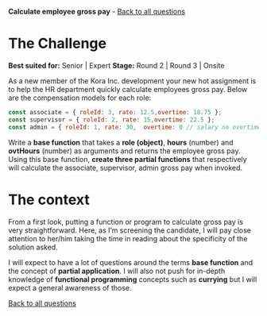 **Calculate employee gross pay** - [Back to all questions](toc.md)

# The Challenge
**Best suited for:** Senior | Expert **Stage:** Round 2 | Round 3 | Onsite

As a new member of the Kora Inc. development your new hot assignment is to help the HR department quickly calculate employees gross pay. Below are the compensation models for each role:

```javascript
const associate = { roleId: 3, rate: 12.5,overtime: 18.75 };
const supervisor = { roleId: 2, rate: 15,overtime: 22.5 };
const admin = { roleId: 1, rate: 30,  overtime: 0 // salary no overtime };
```

Write a **base function** that takes a **role (object)**, **hours** (number) and **ovtHours** (number) as arguments and returns the employee gross pay. Using this base function, **create three partial functions** that respectively will calculate the associate, supervisor, admin gross pay when invoked.

# The context
From a first look, putting a function or program to calculate gross pay is very straightforward. Here, as I’m screening the candidate, I will pay close attention to her/him taking the time in reading about the specificity of the solution asked.

I will expect to have a lot of questions around the terms **base function** and the concept of **partial application**. I will also not push for in-depth knowledge of **functional programming** concepts such as **currying** but I will expect a general awareness of those.

[Back to all questions](toc.md)
